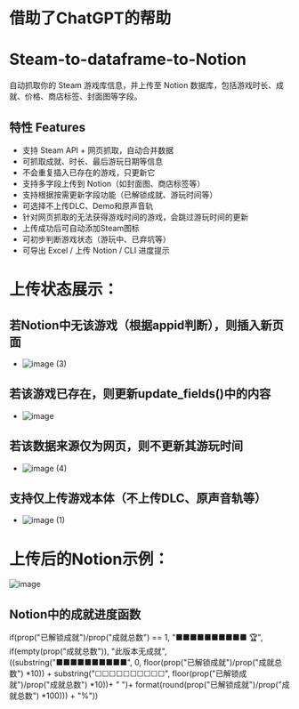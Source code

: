 # 借助了ChatGPT的帮助
# Steam-to-dataframe-to-Notion
自动抓取你的 Steam 游戏库信息，并上传至 Notion 数据库，包括游戏时长、成就、价格、商店标签、封面图等字段。

## 特性 Features
- 支持 Steam API + 网页抓取，自动合并数据
- 可抓取成就、时长、最后游玩日期等信息
- 不会重复插入已存在的游戏，只更新它
- 支持多字段上传到 Notion（如封面图、商店标签等）
- 支持根据按需更新字段功能（已解锁成就、游玩时间等）
- 可选择不上传DLC、Demo和原声音轨
- 针对网页抓取的无法获得游戏时间的游戏，会跳过游玩时间的更新
- 上传成功后可自动添加Steam图标
- 可初步判断游戏状态（游玩中、已弃坑等）
- 可导出 Excel / 上传 Notion / CLI 进度提示

# 上传状态展示：
## 若Notion中无该游戏（根据appid判断），则插入新页面
- ![image (3)](https://github.com/user-attachments/assets/8eebddab-5b39-491f-acc5-5392c03e19b5)
## 若该游戏已存在，则更新update_fields()中的内容
- ![image](https://github.com/user-attachments/assets/595b9173-ec6d-4d3b-a594-8ff5aa950501)
## 若该数据来源仅为网页，则不更新其游玩时间
- ![image (4)](https://github.com/user-attachments/assets/65b548b0-fef3-4b86-a5fa-d6f86ec0ada5)
## 支持仅上传游戏本体（不上传DLC、原声音轨等）
- ![image (1)](https://github.com/user-attachments/assets/5e14a902-faee-4084-a529-f1914ebfdbdf)

# 上传后的Notion示例：
![image](https://github.com/user-attachments/assets/7d2f431f-6cf9-4fbc-9b8d-ab67d67bf4b2)

## Notion中的成就进度函数
if(prop("已解锁成就")/prop("成就总数") == 1, "■■■■■■■■■■ 🏆", if(empty(prop("成就总数")), "此版本无成就", ((substring("■■■■■■■■■■", 0, floor(prop("已解锁成就")/prop("成就总数") *10))  + substring("☐☐☐☐☐☐☐☐☐☐", floor(prop("已解锁成就")/prop("成就总数") *10))+ " ")+ format(round(prop("已解锁成就")/prop("成就总数") *100))) + "%"))

